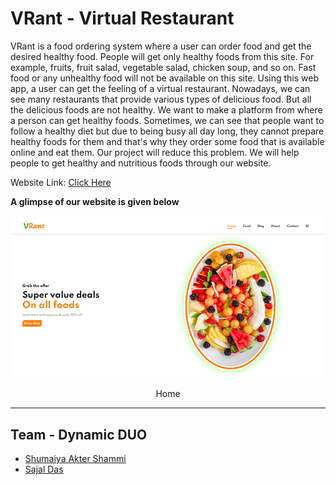 # VRant - Virtual Restaurant
VRant is a food ordering system where a user can order food and get the desired healthy food. People will get only healthy foods from this site. For example, fruits, fruit salad, vegetable salad, chicken soup, and so on. Fast food or any unhealthy food will not be available on this site. Using this web app, a user can get the feeling of a virtual restaurant. Nowadays, we can see many restaurants that provide various types of delicious food. But all the delicious foods are not healthy. We want to make a platform from where a person can get healthy foods. Sometimes, we can see that people want to follow a healthy diet but due to being busy all day long, they cannot prepare healthy foods for them and that's why they order some food that is available online and eat them. Our project will reduce this problem. We will help people to get healthy and nutritious foods through our website.

Website Link: [Click Here](https://vrant.000webhostapp.com/)


**A glimpse of our website is given below**

![app](git_img/1.png)
<p align="center">Home</p>
<hr width="100%" color="black">

<!-- ![book](img_readme/reg_log.png)
<p align="center">Register and Login</p>
<hr width="100%" color="black">


![book](img_readme/header-1.png)
<p align="center">Menu</p>
<hr width="100%" color="black">

![book](img_readme/ssnote1.png)
<p align="center">Notes</p>
<hr width="100%" color="black">

![book](img_readme/reminder.png)
<p align="center">Set Reminder</p>
<hr width="100%" color="black">

![book](img_readme/sssettings-11.png)
<p align="center">Settings</p>
<hr width="100%" color="black"> -->

## Team - Dynamic DUO
  * [Shumaiya Akter Shammi](https://github.com/Shammi179)<br>
  * [Sajal Das](https://github.com/sajaldas19)